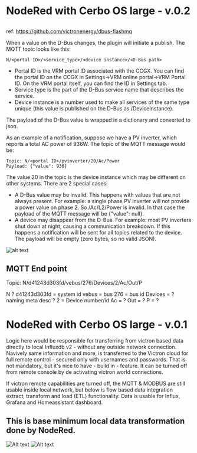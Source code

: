 # NodeRed with Cerbo OS large - v.0.2
##
ref: https://github.com/victronenergy/dbus-flashmq

When a value on the D-Bus changes, the plugin will initiate a publish. The MQTT topic looks like this:

```
N/<portal ID>/<service_type>/<device instance>/<D-Bus path>
````

- Portal ID is the VRM portal ID associated with the CCGX. You can find the portal ID on the CCGX in Settings->VRM online portal->VRM Portal ID. On the VRM portal itself, you can find the ID in Settings tab.
- Service type is the part of the D-Bus service name that describes the service.
- Device instance is a number used to make all services of the same type unique (this value is published on the D-Bus as /DeviceInstance).

The payload of the D-Bus value is wrapped in a dictionary and converted to json.

As an example of a notification, suppose we have a PV inverter, which reports a total AC power of 936W. The topic of the MQTT message would be:

```
Topic: N/<portal ID>/pvinverter/20/Ac/Power
Payload: {"value": 936}
````
The value 20 in the topic is the device instance which may be different on other systems.
There are 2 special cases:
- A D-Bus value may be invalid. This happens with values that are not always present. For example: a single phase PV inverter will not provide a power value on phase 2. So /Ac/L2/Power is invalid. In that case the payload of the MQTT message will be {"value": null}.
- A device may disappear from the D-Bus. For example: most PV inverters shut down at night, causing a communication breakdown. If this happens a notification will be sent for all topics related to the device. The payload will be empty (zero bytes, so no valid JSON).




![alt text](image-3.png)
## MQTT End point 
Topic: N/d41243d303fd/vebus/276/Devices/2/Ac/Out/P

N   ?
d41243d303fd = system id
vebus = bus
276 = bus id
Devices = ? naming meta desc ?
2 = Device number/id
Ac = ?
Out = ?
P = ?

# NodeRed with Cerbo OS large - v.0.1
Logic here would be responsible for transferring from victron based data directly to local Influxdb v2 - without any outside network connection.  Navively same information and more, is transferred to the Victron cloud for full remote control - secured only with usernames and passwords. That is not mandatory, but it's nice to have - build in - feature. It can be turned off from remote console by de activating victron world connections.

If victron remote capabilities are turned off, the MQTT & MODBUS are still usable inside local network, but below is flow based data integration extract, transform and load (ETL) functionality. Data is usable for Influx, Grafana and Homeassistant dashboard.

## This is base minimum local data transformation done by NodeRed.
![Alt text](image.png)
![Alt text](image-1.png)

